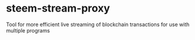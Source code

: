 # steem-stream-proxy
Tool for more efficient live streaming of blockchain transactions for use with multiple programs
